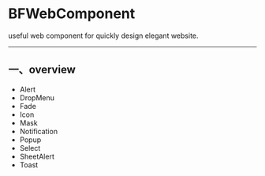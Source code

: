 # BFWebComponent

useful web component for quickly design elegant website.

---

## 一、overview
* Alert
* DropMenu
* Fade
* Icon
* Mask
* Notification
* Popup
* Select
* SheetAlert
* Toast



